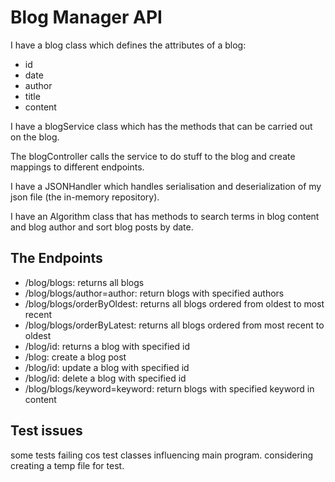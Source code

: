 # Blog Manager API
I have a blog class which defines the attributes of a blog:
- id
- date
- author
- title
- content

I have a blogService class which has the methods that can be carried out on the blog. 

The blogController calls the service to do stuff to the blog and create mappings to different endpoints.

I have a JSONHandler which handles serialisation and deserialization of my json file (the in-memory repository).

I have an Algorithm class that has methods to search terms in blog content and blog author and sort blog posts by date.

## The Endpoints
- /blog/blogs: returns all blogs
- /blog/blogs/author=author: return blogs with specified authors
- /blog/blogs/orderByOldest: returns all blogs ordered from oldest to most recent
- /blog/blogs/orderByLatest: returns all blogs ordered from most recent to oldest
- /blog/id: returns a blog with specified id
- /blog: create a blog post
- /blog/id: update a blog with specified id
- /blog/id: delete a blog with specified id
- /blog/blogs/keyword=keyword: return blogs with specified keyword in content


## Test issues
some tests failing cos test classes influencing main program. considering creating a temp file for test.